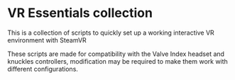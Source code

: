 # VR Essentials collection

This is a collection of scripts to quickly set up a working interactive VR environment with SteamVR

These scripts are made for compatibility with the Valve Index headset and knuckles controllers, modification may be required to make them work with different configurations.
